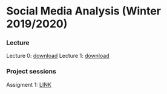 # Social Media Analysis (Winter 2019/2020)

### Lecture

Lecture 0: [download](https://docs.google.com/presentation/d/1IxxDpk0eX1ITF6UuzHsY9nxHX7C1IV72StR_UJvxnkg/edit#slide=id.p)
Lecture 1: [download](https://docs.google.com/presentation/d/1-4Tm1Rye-axUeCWnw6nUhyZ1x_XtoEQoqbF2ArIHxlY/edit#slide=id.p)

### Project sessions
Assigment 1: [LINK](A1.md)  

